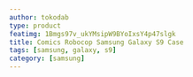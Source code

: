 ```yaml
---
author: tokodab
type: product
featimg: 1Bmgs97v_ukYMsipW9BYoIxsY4p47slgk
title: Comics Robocop Samsung Galaxy S9 Case
tags: [samsung, galaxy, s9]
category: [samsung]
---
```

